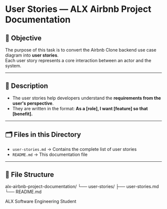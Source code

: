 # User Stories — ALX Airbnb Project Documentation

## 🎯 Objective
The purpose of this task is to convert the Airbnb Clone backend use case diagram into **user stories**.  
Each user story represents a core interaction between an actor and the system.

---

## 📄 Description
- The user stories help developers understand the **requirements from the user's perspective**.  
- They are written in the format: **As a [role], I want [feature] so that [benefit].**

---

## 🗂️ Files in this Directory
- `user-stories.md` → Contains the complete list of user stories  
- `README.md` → This documentation file  

---

## 🧭 File Structure
alx-airbnb-project-documentation/
└── user-stories/
├── user-stories.md
└── README.md


ALX Software Engineering Student